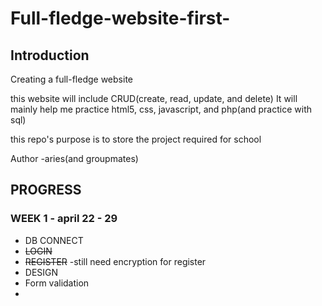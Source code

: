# Full-fledge-website-first-

## Introduction

Creating a full-fledge website

this website will include CRUD(create, read, update, and delete)
It will mainly help me practice html5, css, javascript, and php(and practice with sql)

this repo's purpose is to store the project required for school

Author -aries(and groupmates)

## PROGRESS

### WEEK 1 - april 22 - 29
- DB CONNECT
- ~~LOGIN~~
- ~~REGISTER~~
    -still need encryption for register
- DESIGN
- Form validation
- 